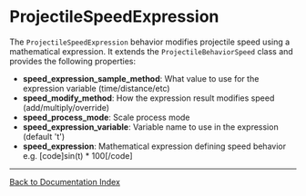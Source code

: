 # ProjectileSpeedExpression
The `ProjectileSpeedExpression` behavior modifies projectile speed using a mathematical expression. It extends the `ProjectileBehaviorSpeed` class and provides the following properties:
-   **speed_expression_sample_method**: What value to use for the expression variable (time/distance/etc)
-   **speed_modify_method**: How the expression result modifies speed (add/multiply/override)
-   **speed_process_mode**: Scale process mode
-   **speed_expression_variable**: Variable name to use in the expression (default 't')
-   **speed_expression**: Mathematical expression defining speed behavior e.g. [code]sin(t) * 100[/code]
---
[Back to Documentation Index](_sidebar.md)
